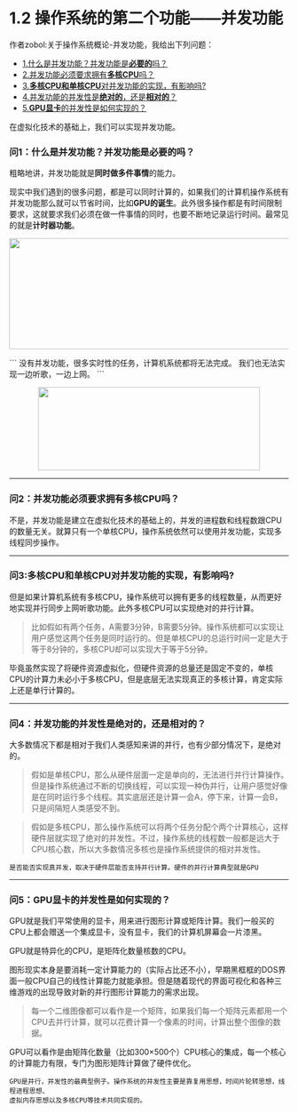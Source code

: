 # 1.2 操作系统的第二个功能——并发功能

作者zobol:关于操作系统概论-并发功能，我给出下列问题：

* [1.什么是并发功能？并发功能是**必要的**吗？](#问1什么是并发功能并发功能是必要的吗)  
* [2.并发功能必须要求拥有**多核CPU**吗？](#问2并发功能必须要求拥有多核CPU吗)  
* [3.**多核CPU和单核CPU**对并发功能的实现，有影响吗?](#问3多核CPU和单核CPU对并发功能的实现有影响吗)  
* [4.并发功能的并发性是**绝对的**，还是**相对的**？](#问4并发功能的并发性是绝对的还是相对的)  
* [5.**GPU显卡**的并发性是如何实现的？](#问5gpu显卡的并发性是如何实现的)  


在虚拟化技术的基础上，我们可以实现并发功能。
### 问1：什么是并发功能？并发功能是必要的吗？
粗略地讲，并发功能就是**同时做多件事情**的能力。

现实中我们遇到的很多问题，都是可以同时计算的，如果我们的计算机操作系统有并发功能那么就可以节省时间，比如**GPU的诞生**。此外很多操作都是有时间限制要求，这就要求我们必须在做一件事情的同时，也要不断地记录运行时间。最常见的就是**计时器功能**。
<p align="center"><img width="600" height="200" src="/LearnOperatingSystem/Photo/03.jpg"></p>
```
没有并发功能，很多实时性的任务，计算机系统都将无法完成。
我们也无法实现一边听歌，一边上网。
```
<p align="center"><img width="400" height="150" src="/LearnOperatingSystem/Photo/04.jpg"></p>

* * *

### 问2：并发功能必须要求拥有多核CPU吗？
不是，并发功能是建立在虚拟化技术的基础上的，并发的进程数和线程数跟CPU的数量无关。就算只有一个单核CPU，操作系统依然可以使用并发功能，实现多线程同步操作。

* * *

### 问3:多核CPU和单核CPU对并发功能的实现，有影响吗?
但是如果计算机系统有多核CPU，操作系统可以拥有更多的线程数量，从而更好地实现并行同步上网听歌功能。此外多核CPU可以实现绝对的并行计算。
>比如假如有两个任务，A需要3分钟，B需要5分钟。操作系统都可以实现让用户感觉这两个任务是同时运行的。但是单核CPU的总运行时间一定是大于等于8分钟的，多核CPU却可以实现大于等于5分钟。

毕竟虽然实现了将硬件资源虚拟化，但硬件资源的总量还是固定不变的，单核CPU的计算力未必小于多核CPU，但是底层无法实现真正的多核计算，肯定实际上还是单行计算的。

* * *

### 问4：并发功能的并发性是绝对的，还是相对的？
大多数情况下都是相对于我们人类感知来讲的并行，也有少部分情况下，是绝对的。
>假如是单核CPU，那么从硬件层面一定是单向的，无法进行并行计算操作。但是操作系统通过不断的切换线程，可以实现一种伪并行，让用户感觉好像是在同时运行多个线程。其实底层还是计算一会A，停下来，计算一会B，只是间隔短人类感受不到。

>假如是多核CPU，那么操作系统可以将两个任务分配个两个计算核心，这样硬件层就实现了绝对的并发性。不过，操作系统的线程数一般都是远大于CPU核心数，所以大多数情况多核也是操作系统提供的相对并发性。

```
是否能否实现真并发，取决于硬件层能否支持并行计算。硬件的并行计算典型就是GPU
```


* * *

### 问5：GPU显卡的并发性是如何实现的？

GPU就是我们平常使用的显卡，用来进行图形计算或矩阵计算。我们一般买的CPU上都会赠送一个集成显卡，没有显卡，我们的计算机屏幕会一片漆黑。

GPU就是特异化的CPU，是矩阵化数量核数的CPU。

图形现实本身是要消耗一定计算能力的（实际占比还不小），早期黑框框的DOS界面一般CPU自己的线性计算能力就能承担。但是随着现代的界面可视化和各种三维游戏的出现导致对新的并行图形计算能力的需求出现。

>每一个二维图像都可以看作是一个矩阵，如果我们每一个矩阵元素都用一个CPU去并行计算，就可以花费计算一个像素的时间，计算出整个图像的数据。

GPU可以看作是由矩阵化数量（比如300×500个）CPU核心的集成，每一个核心的计算能力有限，专门为图形矩阵计算做了硬件优化。

```
GPU是并行，并发性的最典型例子。操作系统的并发性主要是靠复用思想，时间片轮转思想，线程进程思想、
虚拟内存思想以及多核CPU等技术共同实现的。
```






